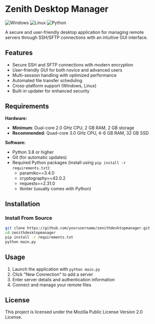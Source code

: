 # Zenith Desktop Manager

![Windows](https://img.shields.io/badge/Windows-0078D6?style=for-the-badge&logo=windows&logoColor=white)
![Linux](https://img.shields.io/badge/Linux-FCC624?style=for-the-badge&logo=linux&logoColor=black)
![Python](https://img.shields.io/badge/Python-3776AB?style=for-the-badge&logo=python&logoColor=white)

A secure and user-friendly desktop application for managing remote servers through SSH/SFTP connections with an intuitive GUI interface.

## Features

- Secure SSH and SFTP connections with modern encryption
- User-friendly GUI for both novice and advanced users
- Multi-session handling with optimized performance
- Automated file transfer scheduling
- Cross-platform support (Windows, Linux)
- Built-in updater for enhanced security

## Requirements

**Hardware:**
- **Minimum**: Dual-core 2.0 GHz CPU, 2 GB RAM, 2 GB storage
- **Recommended**: Quad-core 3.0 GHz CPU, 4-6 GB RAM, 32 GB SSD

**Software:**
- Python 3.8 or higher
- Git (for automatic updates)
- Required Python packages (install using `pip install -r requirements.txt`):
  - paramiko==3.4.0
  - cryptography==42.0.2
  - requests==2.31.0
  - tkinter (usually comes with Python)

## Installation

### Install From Source

```bash
git clone https://github.com/yourusername/zenithdesktopmanager.git
cd zenithdesktopmanager
pip install -r requirements.txt
python main.py
```

## Usage

1. Launch the application with `python main.py`
2. Click "New Connection" to add a server
3. Enter server details and authentication information
4. Connect and manage your remote files

## License

This project is licensed under the Mozilla Public License Version 2.0 License.
